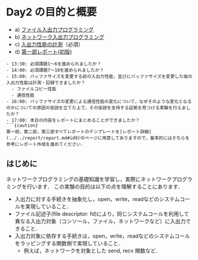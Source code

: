 # Day2 の目的と概要

-   a) [ファイル入出力プログラミング](./file_IO_programming "ファイル入出力プログラミング")
-   b) [ネットワーク入出力プログラミング](./network_IO_programming "ネットワーク入出力プログラミング")
-   c) [入出力性能の計測](./measurement_IO_performance.md "入出力性能の計測")（必須）
-   d) [第一部レポート(初版)](../../report/report.html#id2 "第一部レポート")

```{admonition} 本日の進捗確認チェックリスト
- 13:30: 必須課題1～6を進められましたか？
- 14:00: 必須課題7～10を進められましたか？
- 15:00: バッファサイズを変更する前の入出力性能，並びにバッファサイズを変更した後の入出力性能は計測・記録できましたか？
  - ファイルコピー性能
  - 通信性能
- 16:00: バッファサイズの変更による通信性能の変化について，なぜそのような変化となるのかについての原因の仮説を立てた上で，その仮説を支持する証拠を見つける実験を行えましたか？
- 17:00: 本日の内容をレポートにまとめることができましたか？
```{caution}
第一部，第二部，第三部すべてレポートのテンプレートを[レポート詳細](../../report/report.md#id9)のページに用意してありますので，基本的にはそちらを参考にレポート作成を進めてください．
```

## はじめに

ネットワークプログラミングの基礎知識を学習し，実際にネットワークプログラミングを行います． この実験の目的は以下の点を理解することにあります．

-   入出力に対する手続きを抽象化し，open，write，readなどのシステムコールを実現していること．
-   ファイル記述子(file descriptor: fd)により，同じシステムコールを利用して異なる入出力対象（コンソール，ファイル，ネットワークなど）に入出力できること．
-   入出力対象に依存する手続きは，open，write，readなどのシステムコールをラッピングする関数側で実現していること．
    -   例えば，ネットワークを対象とした send, recv 関数など．
